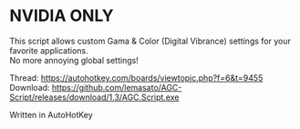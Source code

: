# NVIDIA ONLY

This script allows custom Gama & Color (Digital Vibrance) settings for your favorite applications.  
No more annoying global settings!

Thread: https://autohotkey.com/boards/viewtopic.php?f=6&t=9455
Download: https://github.com/lemasato/AGC-Script/releases/download/1.3/AGC.Script.exe
  
Written in AutoHotKey
